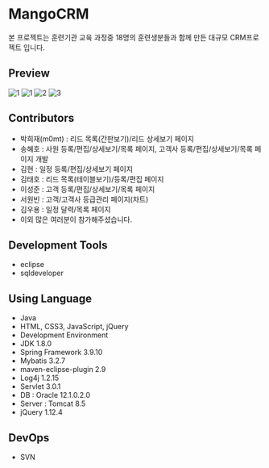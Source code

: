 # MangoCRM

본 프로젝트는 훈련기관 교육 과정중 18명의 훈련생분들과 함께 만든 대규모 CRM프로젝트 입니다.

## Preview
![1](https://user-images.githubusercontent.com/58355189/77319215-c26e2b80-6d51-11ea-8fad-3d0fcf4cb0c9.PNG)
![1](https://user-images.githubusercontent.com/58355189/77319390-1a0c9700-6d52-11ea-8f9a-7498a4753d62.PNG)
![2](https://user-images.githubusercontent.com/58355189/77319364-10832f00-6d52-11ea-94ce-140ebb43c474.PNG)
![3](https://user-images.githubusercontent.com/58355189/77319372-124cf280-6d52-11ea-9b51-fc3e646f1404.PNG)
## Contributors
- 박희재(m0mt) : 리드 목록(간판보기)/리드 상세보기 페이지
- 송혜호 : 사원 등록/편집/상세보기/목록 페이지, 
           고객사 등록/편집/상세보기/목록 페이지 개발
- 김현 : 일정 등록/편집/상세보기 페이지
- 김태호 : 리드 목록(테이블보기)/등록/편집 페이지
- 이성준 : 고객 등록/편집/상세보기/목록 페이지
- 서원빈 : 고객/고객사 등급관리 페이지(차트)
- 김우용 : 일정 달력/목록 페이지
- 이외 많은 여러분이 참가해주셨습니다.

## Development Tools
- eclipse
- sqldeveloper
 
## Using Language
- Java
- HTML, CSS3, JavaScript, jQuery
- Development Environment
- JDK 1.8.0
- Spring Framework 3.9.10
- Mybatis 3.2.7
- maven-eclipse-plugin 2.9
- Log4j 1.2.15
- Servlet 3.0.1
- DB : Oracle 12.1.0.2.0
- Server : Tomcat 8.5
- jQuery 1.12.4

## DevOps
- SVN
